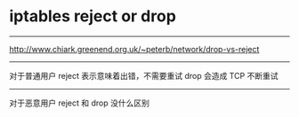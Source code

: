 # iptables reject or drop

---

http://www.chiark.greenend.org.uk/~peterb/network/drop-vs-reject

---

对于普通用户
reject 表示意味着出错，不需要重试
drop 会造成 TCP 不断重试

---

对于恶意用户
reject 和 drop 没什么区别
